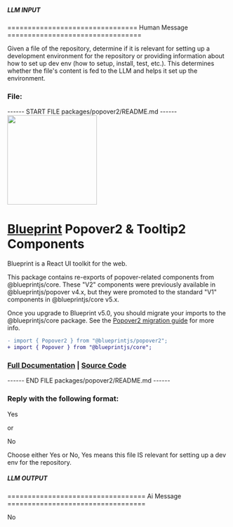 ##### LLM INPUT #####
================================ Human Message =================================

Given a file of the repository, determine if it is relevant for setting up a development environment for the repository or providing information about how to set up dev env (how to setup, install, test, etc.). This determines whether the file's content is fed to the LLM and helps it set up the environment.

### File:
------ START FILE packages/popover2/README.md ------
<img height="204" src="https://cloud.githubusercontent.com/assets/464822/20228152/d3f36dc2-a804-11e6-80ff-51ada2d13ea7.png">

# [Blueprint](http://blueprintjs.com/) Popover2 & Tooltip2 Components

Blueprint is a React UI toolkit for the web.

This package contains re-exports of popover-related components from @blueprintjs/core. These "V2" components were
previously available in @blueprintjs/popover v4.x, but they were promoted to the standard "V1" components in
@blueprintjs/core v5.x.

Once you upgrade to Blueprint v5.0, you should migrate your imports to the @blueprintjs/core package.
See the [Popover2 migration guide](https://github.com/palantir/blueprint/wiki/Popover2-migration) for more info.

```diff
- import { Popover2 } from "@blueprintjs/popover2";
+ import { Popover } from "@blueprintjs/core";
```

### [Full Documentation](http://blueprintjs.com/docs) | [Source Code](https://github.com/palantir/blueprint)

------ END FILE packages/popover2/README.md ------

### Reply with the following format:

<rel>Yes</rel>

or

<rel>No</rel>

Choose either Yes or No, Yes means this file IS relevant for setting up a dev env for the repository.

##### LLM OUTPUT #####
================================== Ai Message ==================================

<rel>No</rel>